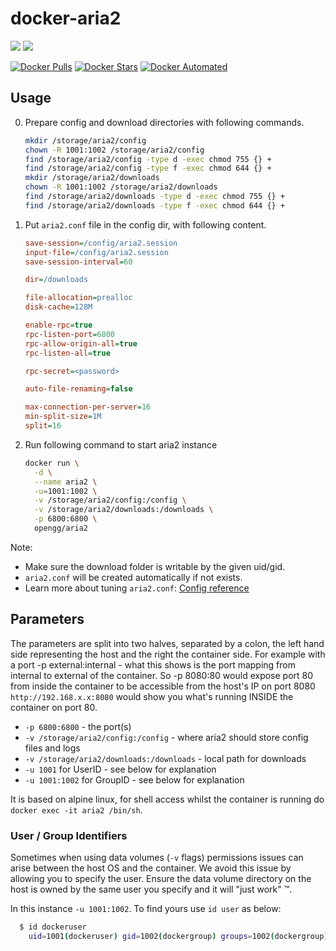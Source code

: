 # docker-aria2

[![](https://images.microbadger.com/badges/version/opengg/aria2.svg)](https://microbadger.com/images/opengg/aria2 "Get your own version badge on microbadger.com")
[![](https://images.microbadger.com/badges/image/opengg/aria2.svg)](https://microbadger.com/images/opengg/aria2 "Get your own image badge on microbadger.com")

[![Docker Pulls](https://img.shields.io/docker/pulls/opengg/aria2.svg)](https://hub.docker.com/r/opengg/aria2/ "Docker Pulls")
[![Docker Stars](https://img.shields.io/docker/stars/opengg/aria2.svg)](https://hub.docker.com/r/opengg/aria2/ "Docker Stars")
[![Docker Automated](https://img.shields.io/docker/automated/opengg/aria2.svg)](https://hub.docker.com/r/opengg/aria2/ "Docker Automated")

## Usage

0. Prepare config and download directories with following commands.

    ```bash
    mkdir /storage/aria2/config
    chown -R 1001:1002 /storage/aria2/config
    find /storage/aria2/config -type d -exec chmod 755 {} +
    find /storage/aria2/config -type f -exec chmod 644 {} +
    mkdir /storage/aria2/downloads
    chown -R 1001:1002 /storage/aria2/downloads
    find /storage/aria2/downloads -type d -exec chmod 755 {} +
    find /storage/aria2/downloads -type f -exec chmod 644 {} +
    ```
0. Put `aria2.conf` file in the config dir, with following content.

    ```ini
    save-session=/config/aria2.session
    input-file=/config/aria2.session
    save-session-interval=60

    dir=/downloads

    file-allocation=prealloc
    disk-cache=128M

    enable-rpc=true
    rpc-listen-port=6800
    rpc-allow-origin-all=true
    rpc-listen-all=true

    rpc-secret=<password>

    auto-file-renaming=false

    max-connection-per-server=16
    min-split-size=1M
    split=16
    ```
0. Run following command to start aria2 instance

    ```bash
    docker run \
      -d \
      --name aria2 \
      -u=1001:1002 \
      -v /storage/aria2/config:/config \
      -v /storage/aria2/downloads:/downloads \
      -p 6800:6800 \
      opengg/aria2
    ```

Note:
* Make sure the download folder is writable by the given uid/gid.
* `aria2.conf` will be created automatically if not exists.
* Learn more about tuning `aria2.conf`: [Config reference](https://aria2.github.io/manual/en/html/aria2c.html#aria2-conf)

## Parameters

The parameters are split into two halves, separated by a colon, the left hand side representing the host and the right the container side.
For example with a port -p external:internal - what this shows is the port mapping from internal to external of the container.
So -p 8080:80 would expose port 80 from inside the container to be accessible from the host's IP on port 8080
`http://192.168.x.x:8080` would show you what's running INSIDE the container on port 80.


* `-p 6800:6800` - the port(s)
* `-v /storage/aria2/config:/config` - where aria2 should store config files and logs
* `-v /storage/aria2/downloads:/downloads` - local path for downloads
* `-u 1001` for UserID - see below for explanation
* `-u 1001:1002` for GroupID - see below for explanation

It is based on alpine linux, for shell access whilst the container is running do `docker exec -it aria2 /bin/sh`.

### User / Group Identifiers

Sometimes when using data volumes (`-v` flags) permissions issues can arise between the host OS and the container. We avoid this issue by allowing you to specify the user. Ensure the data volume directory on the host is owned by the same user you specify and it will "just work" ™.

In this instance `-u 1001:1002`. To find yours use `id user` as below:

```bash
  $ id dockeruser
    uid=1001(dockeruser) gid=1002(dockergroup) groups=1002(dockergroup)
```
